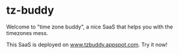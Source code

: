 tz-buddy
========

Welcome to "time zone buddy", a nice SaaS that helps you with the timezones mess.

This SaaS is deployed on www.tzbuddy.appspot.com. Try it now!